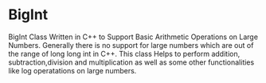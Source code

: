 # BigInt
BigInt Class Written in C++ to Support Basic Arithmetic Operations on Large Numbers.
Generally there is no support for large numbers which are out of the range of long long int in C++. This class Helps to perform addition, subtraction,division and multiplication as well as some other functionalities like log operatations on large numbers.
